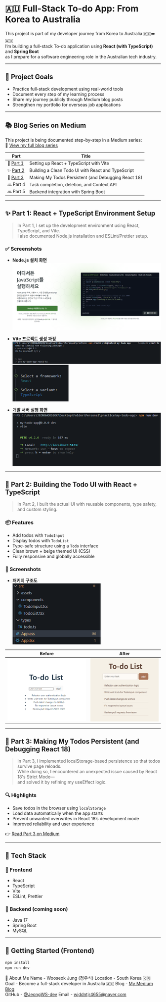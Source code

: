 # 🇦🇺 Full-Stack To-do App: From Korea to Australia

This project is part of my developer journey from Korea to Australia 🇰🇷➡️🇦🇺  
I’m building a full-stack To-do application using **React (with TypeScript)** and **Spring Boot**  
as I prepare for a software engineering role in the Australian tech industry.

---

## 🎯 Project Goals

- Practice full-stack development using real-world tools
- Document every step of my learning process
- Share my journey publicly through Medium blog posts
- Strengthen my portfolio for overseas job applications

---

## 📚 Blog Series on Medium

This project is being documented step-by-step in a Medium series:  
📝 [View my full blog series](https://medium.com/@wjddntjr4655)

| Part                                                                                                                                        | Title                                               |
| ------------------------------------------------------------------------------------------------------------------------------------------- | --------------------------------------------------- |
| 📘 [Part 1](https://medium.com/@wjddntjr4655/from-korea-to-australia-my-journey-to-becoming-a-developer-part-1-1c05cf0490c7)                | Setting up React + TypeScript with Vite             |
| ✨ [Part 2](https://medium.com/@wjddntjr4655/from-korea-to-australia-part-2-building-a-todo-ui-with-react-and-typescript-12e7b0893bab)      | Building a Clean Todo UI with React and TypeScript  |
| 💾 [Part 3](https://medium.com/@wjddntjr4655/from-korea-to-australia-part-3-making-my-todos-persistent-and-debugging-react-18-ba4aa7df9c27) | Making My Todos Persistent (and Debugging React 18) |
| 🔜 Part 4                                                                                                                                   | Task completion, deletion, and Context API          |
| 🔜 Part 5                                                                                                                                   | Backend integration with Spring Boot                |

---

## ✨ Part 1: React + TypeScript Environment Setup

> In Part 1, I set up the development environment using React, TypeScript, and Vite.  
> I also documented Node.js installation and ESLint/Prettier setup.

### ✅ Screenshots

- **Node.js 설치 화면**  
  ![Node Install](./screenshots/node-install.png)

- **Vite 프로젝트 생성 과정**  
  ![Vite Setup 1](./screenshots/vite-setup1.png)  
  ![Vite Setup 2](./screenshots/vite-setup2.png)

- **개발 서버 실행 화면**  
  ![Localhost](./screenshots/localhost1.png)

---

## 🧩 Part 2: Building the Todo UI with React + TypeScript

> In Part 2, I built the actual UI with reusable components, type safety, and custom styling.

### 📦 Features

- Add todos with `TodoInput`
- Display todos with `TodoList`
- Type-safe structure using a `Todo` interface
- Clean brown + beige themed UI (CSS)
- Fully responsive and globally accessible

### 🎨 Screenshots

- **패키지 구조도**  
  ![Project Structure](./screenshots/project-structure_2.png)

| Before                                    | After                                   |
| ----------------------------------------- | --------------------------------------- |
| ![Before UI](./screenshots/UI-Before.png) | ![After UI](./screenshots/UI-After.png) |

---

## 💾 Part 3: Making My Todos Persistent (and Debugging React 18)

> In Part 3, I implemented localStorage-based persistence so that todos survive page reloads.  
> While doing so, I encountered an unexpected issue caused by React 18's Strict Mode—  
> and solved it by refining my useEffect logic.

### 🔍 Highlights

- Save todos in the browser using `localStorage`
- Load data automatically when the app starts
- Prevent unwanted overwrites in React 18’s development mode
- Improved reliability and user experience

👉 [Read Part 3 on Medium](https://medium.com/@wjddntjr4655/from-korea-to-australia-part-3-making-my-todos-persistent-and-debugging-react-18-ba4aa7df9c27)

---

## 🧰 Tech Stack

### 🔹 Frontend

- React
- TypeScript
- Vite
- ESLint, Prettier

### 🔹 Backend (coming soon)

- Java 17
- Spring Boot
- MySQL

---

## 🚀 Getting Started (Frontend)

```bash
npm install
npm run dev
```

🙋 About Me
Name - Wooseok Jung (정우석)
Location - South Korea 🇰🇷
Goal - Become a full-stack developer in Australia 🇦🇺
Blog - [My Medium Blog](https://medium.com/@wjddntjr4655)  
GitHub - [@JeongWS-dev](https://github.com/JeongWS-dev)
Email - wjddntjr4655@naver.com
